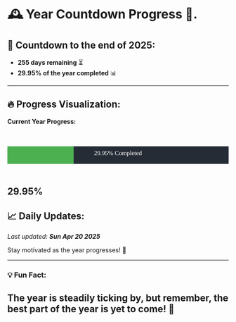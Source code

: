 
# &#x1F570; **Year Countdown Progress** &#x1F389;.

## &#x1F4C5; Countdown to the end of 2025:
- **255 days remaining** &#x23F3;
- **29.95% of the year completed** &#x1F4CA;

---

## &#x1F525; **Progress Visualization**:

**Current Year Progress:**

<br><br>
![Progress Bar](https://raw.githubusercontent.com/dayanidigv/year-countdown-progress/main/progress-bar.svg)
<br><br>

**29.95%**
---

## &#x1F4C8; **Daily Updates**:

_Last updated: **Sun Apr 20 2025**_

Stay motivated as the year progresses! &#x1F680;

--- 

### &#x1F4A1; **Fun Fact:**
The year is steadily ticking by, but remember, the best part of the year is yet to come! &#x1F31F;
---
